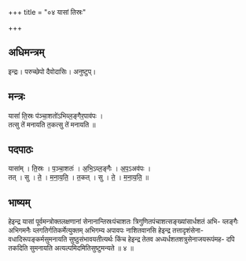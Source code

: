 +++
title = "०४ यासां तिस्रः"

+++
## अधिमन्त्रम्
इन्द्रः। परुच्छेपो दैवोदासिः। अनुष्टुप्।

## मन्त्रः
यासां॑ ति॒स्रः प॑ञ्चा॒शतो॑ऽभिव्ल॒ङ्गैर॒पाव॑पः ।  
तत्सु ते॑ मनायति त॒कत्सु ते॑ मनायति ॥

## पदपाठः
यासा॑म् । ति॒स्रः । प॒ञ्चा॒शतः॑ । अ॒भि॒ऽव्ल॒ङ्गैः । अ॒प॒ऽअव॑पः ।  
तत् । सु । ते॒ । म॒ना॒य॒ति॒ । त॒कत् । सु । ते॒ । म॒ना॒य॒ति॒ ॥

## भाष्यम्
हेइन्द्र यासां पूर्वमन्त्रोक्तलक्षणानां सेनानान्तिस्रःपंचाशतः त्रिगुणितपंचाशत्सङ्ख्यांसार्धशतं अभि- व्लङ्गैः अभिगमनैः व्लगतिर्गतिकर्मेत्युक्तम् अभिगम्य अपावपः नाशितवानसि हेइन्द्र तत्तादृशंसेना- वधादिरूपङ्कर्मसुमनायति सुष्ठुसंभावयतीत्यर्थः किंच हेइन्द्र तेतव अध्यर्धशतशत्रुसेनाजयरूपंमह- दपि तकदिति सुमनायति अत्यल्पमिदमितिसुष्टुमन्यते ॥ ४ ॥